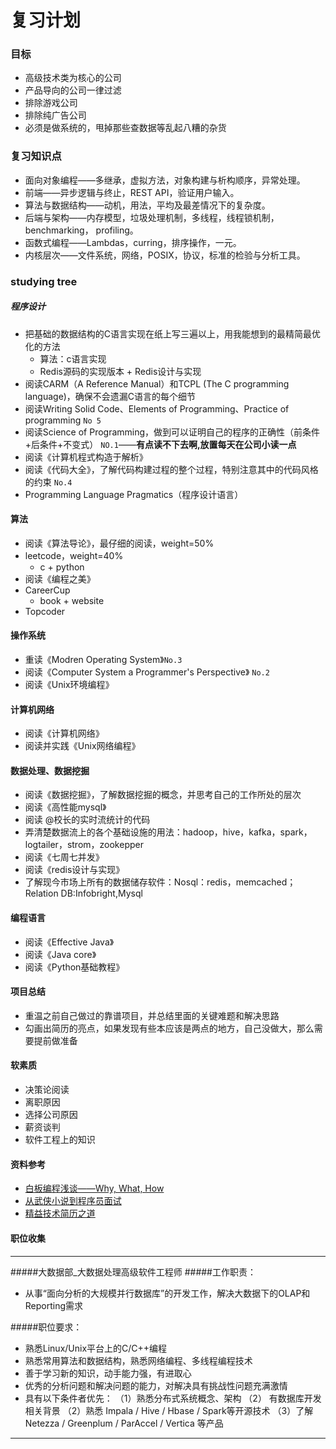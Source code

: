 # 复习计划
### 目标
- 高级技术类为核心的公司
- 产品导向的公司一律过滤
- 排除游戏公司
- 排除纯广告公司
- 必须是做系统的，甩掉那些查数据等乱起八糟的杂货

### 复习知识点
- 面向对象编程——多继承，虚拟方法，对象构建与析构顺序，异常处理。
- 前端——异步逻辑与终止，REST API，验证用户输入。
- 算法与数据结构——动机，用法，平均及最差情况下的复杂度。
- 后端与架构——内存模型，垃圾处理机制，多线程，线程锁机制，benchmarking， profiling。
- 函数式编程——Lambdas，curring，排序操作，一元。
- 内核层次——文件系统，网络，POSIX，协议，标准的检验与分析工具。

### studying tree
##### 程序设计
- 把基础的数据结构的C语言实现在纸上写三遍以上，用我能想到的最精简最优化的方法
	+ 算法：c语言实现
	+ Redis源码的实现版本 + Redis设计与实现
- 阅读CARM（A Reference Manual）和TCPL (The C programming language)，确保不会遗漏C语言的每个细节
- 阅读Writing Solid Code、Elements of Programming、Practice of programming `No 5`
- 阅读Science of Programming，做到可以证明自己的程序的正确性（前条件+后条件+不变式） `NO.1`——**有点读不下去啊,放置每天在公司小读一点**
- 阅读《计算机程式构造于解析》
- 阅读《代码大全》，了解代码构建过程的整个过程，特别注意其中的代码风格的约束 `No.4`
- Programming Language Pragmatics（程序设计语言）

#### 算法
- 阅读《算法导论》，最仔细的阅读，weight=50%
- leetcode，weight=40%
	+ c + python
- 阅读《编程之美》
- CareerCup
	+ book + website
- Topcoder

#### 操作系统
- 重读《Modren Operating System》`No.3`
- 阅读《Computer System a Programmer's Perspective》 `No.2`
- 阅读《Unix环境编程》

#### 计算机网络
- 阅读《计算机网络》
- 阅读并实践《Unix网络编程》

#### 数据处理、数据挖掘
- 阅读《数据挖掘》，了解数据挖掘的概念，并思考自己的工作所处的层次
- 阅读《高性能mysql》
- 阅读 @校长的实时流统计的代码
- 弄清楚数据流上的各个基础设施的用法：hadoop，hive，kafka，spark，logtailer，strom，zookepper
- 阅读《七周七并发》
- 阅读《redis设计与实现》
- 了解现今市场上所有的数据储存软件：Nosql：redis，memcached；Relation DB:Infobright,Mysql

#### 编程语言
- 阅读《Effective Java》
- 阅读《Java core》
- 阅读《Python基础教程》

#### 项目总结
- 重温之前自己做过的靠谱项目，并总结里面的关键难题和解决思路
- 勾画出简历的亮点，如果发现有些本应该是两点的地方，自己没做大，那么需要提前做准备

#### 软素质
- 决策论阅读
- 离职原因
- 选择公司原因
- 薪资谈判
- 软件工程上的知识


#### 资料参考
- [白板编程浅谈——Why, What, How](http://lucida.me/blog/whiteboard-coding-demystified/)
- [从武侠小说到程序员面试](http://lucida.me/blog/from-wuxia-to-programmer-interview/)
- [精益技术简历之道](http://lucida.me/blog/lean-technical-resume/)



#### 职位收集
-----------
#####大数据部_大数据处理高级软件工程师#####工作职责：- 从事“面向分析的大规模并行数据库”的开发工作，解决大数据下的OLAP和Reporting需求#####职位要求：- 熟悉Linux/Unix平台上的C/C++编程- 熟悉常用算法和数据结构，熟悉网络编程、多线程编程技术- 善于学习新的知识，动手能力强，有进取心- 优秀的分析问题和解决问题的能力，对解决具有挑战性问题充满激情- 具有以下条件者优先：（1）熟悉分布式系统概念、架构（2） 有数据库开发相关背景（2）熟悉 Impala / Hive / Hbase / Spark等开源技术（3）了解Netezza / Greenplum / ParAccel / Vertica 等产品

------------